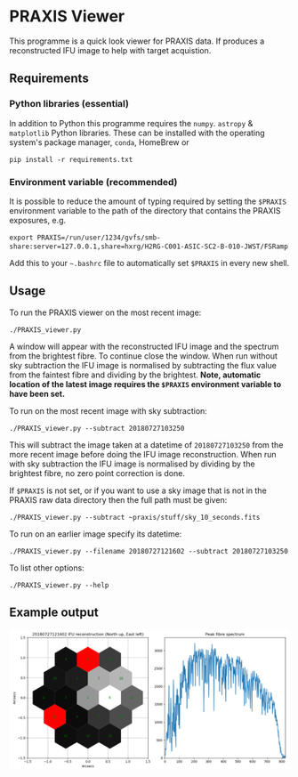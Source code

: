 # PRAXIS Viewer

This programme is a quick look viewer for PRAXIS data. If produces a reconstructed IFU image to help
with target acquistion.

## Requirements

### Python libraries (essential)

In addition to Python this programme requires the `numpy`. `astropy` & `matplotlib` Python
libraries. These can be installed with the operating system's package manager, `conda`, HomeBrew or
```
pip install -r requirements.txt
```

### Environment variable (recommended)

It is possible to reduce the amount of typing required by setting the `$PRAXIS` environment variable
to the path of the directory that contains the PRAXIS exposures, e.g.
```
export PRAXIS=/run/user/1234/gvfs/smb-share:server=127.0.0.1,share=hxrg/H2RG-C001-ASIC-SC2-B-010-JWST/FSRamp
```
Add this to your `~.bashrc` file to automatically set `$PRAXIS` in every new shell.

## Usage

To run the PRAXIS viewer on the most recent image:
```
./PRAXIS_viewer.py
```
A window will appear with the reconstructed IFU image and the spectrum from the brightest fibre. To
continue close the window. When run without sky subtraction the IFU image is normalised by
subtracting the flux value from the faintest fibre and dividing by the brightest. **Note, automatic location of the latest image requires the `$PRAXIS` environment variable to have been set.**

To run on the most recent image with sky subtraction:
```
./PRAXIS_viewer.py --subtract 20180727103250
```
This will subtract the image taken at a datetime of `20180727103250` from the more recent image
before doing the IFU image reconstruction. When run with sky subtraction the IFU image is normalised
by dividing by the brightest fibre, no zero point correction is done.

If `$PRAXIS` is not set, or if you want to use a sky image that is not in the PRAXIS raw data
directory then the full path must be given:
```
./PRAXIS_viewer.py --subtract ~praxis/stuff/sky_10_seconds.fits
```

To run on an earlier image specify its datetime:
```
./PRAXIS_viewer.py --filename 20180727121602 --subtract 20180727103250
```

To list other options:
```
./PRAXIS_viewer.py --help
```

## Example output

![Example output](example.png)
